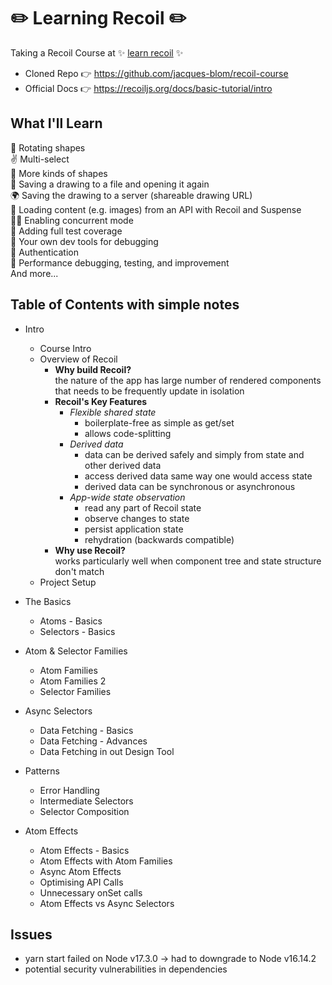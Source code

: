 # ✏️ Learning Recoil ✏️

Taking a Recoil Course at ✨ [learn recoil](https://learnrecoil.com/) ✨

-   Cloned Repo 👉 https://github.com/jacques-blom/recoil-course
-   Official Docs 👉 https://recoiljs.org/docs/basic-tutorial/intro

## What I'll Learn

🔄 Rotating shapes  
✌️ Multi-select  
🔵 More kinds of shapes  
💾 Saving a drawing to a file and opening it again  
🌍 Saving the drawing to a server (shareable drawing URL)  
🌄 Loading content (e.g. images) from an API with Recoil and Suspense  
👯‍♂️ Enabling concurrent mode  
🧪 Adding full test coverage  
🤔 Your own dev tools for debugging  
🔑 Authentication  
🏃 Performance debugging, testing, and improvement  
And more...

## Table of Contents with simple notes

-   Intro

    -   Course Intro
    -   Overview of Recoil
        -   **Why build Recoil?**  
            the nature of the app has large number of rendered components that needs to be frequently update in isolation
        -   **Recoil's Key Features**
            -   _Flexible shared state_
                -   boilerplate-free as simple as get/set
                -   allows code-splitting
            -   _Derived data_
                -   data can be derived safely and simply from state and other derived data
                -   access derived data same way one would access state
                -   derived data can be synchronous or asynchronous
            -   _App-wide state observation_
                -   read any part of Recoil state
                -   observe changes to state
                -   persist application state
                -   rehydration (backwards compatible)
        -   **Why use Recoil?**  
             works particularly well when component tree and state structure don't match
    -   Project Setup

-   The Basics
    -   Atoms - Basics
    -   Selectors - Basics
-   Atom & Selector Families
    -   Atom Families
    -   Atom Families 2
    -   Selector Families
-   Async Selectors
    -   Data Fetching - Basics
    -   Data Fetching - Advances
    -   Data Fetching in out Design Tool
-   Patterns
    -   Error Handling
    -   Intermediate Selectors
    -   Selector Composition
-   Atom Effects
    -   Atom Effects - Basics
    -   Atom Effects with Atom Families
    -   Async Atom Effects
    -   Optimising API Calls
    -   Unnecessary onSet calls
    -   Atom Effects vs Async Selectors

## Issues

-   yarn start failed on Node v17.3.0 → had to downgrade to Node v16.14.2
-   potential security vulnerabilities in dependencies
